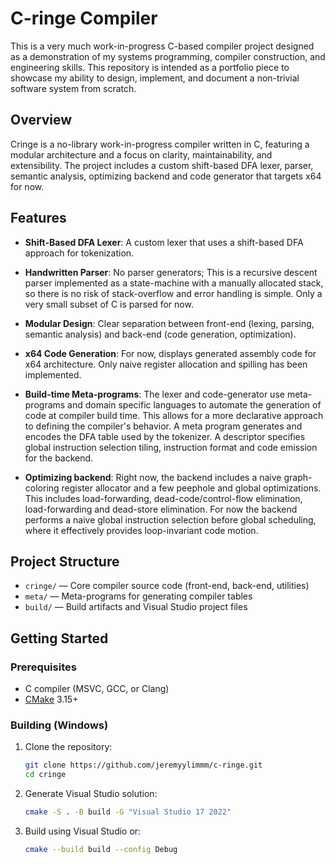 # C-ringe Compiler

This is a very much work-in-progress C-based compiler project designed as a demonstration of my systems programming, compiler construction, and engineering skills. This repository is intended as a portfolio piece to showcase my ability to design, implement, and document a non-trivial software system from scratch.

## Overview

Cringe is a no-library work-in-progress compiler written in C, featuring a modular architecture and a focus on clarity, maintainability, and extensibility. The project includes a custom shift-based DFA lexer, parser, semantic analysis, optimizing backend and code generator that targets x64 for now.

## Features

- **Shift-Based DFA Lexer**: A custom lexer that uses a shift-based DFA approach for tokenization.
- **Handwritten Parser**: No parser generators; This is a recursive descent parser implemented as a state-machine with a manually allocated stack, so there is no risk of stack-overflow and error handling is simple. Only a very small subset of C is parsed for now.
- **Modular Design**: Clear separation between front-end (lexing, parsing, semantic analysis) and back-end (code generation, optimization).
- **x64 Code Generation**: For now, displays generated assembly code for x64 architecture. Only naive register allocation and spilling has been implemented.

- **Build-time Meta-programs**: The lexer and code-generator use meta-programs and domain specific languages to automate the generation of code at compiler build time. This allows for a more declarative approach to defining the compiler's behavior. A meta program generates and encodes the DFA table used by the tokenizer. A descriptor specifies global instruction selection tiling, instruction format and code emission for the backend.

- **Optimizing backend**: Right now, the backend includes a naive graph-coloring register allocator and a few peephole and global optimizations. This includes load-forwarding, dead-code/control-flow elimination, load-forwarding and dead-store elimination. For now the backend performs a naive global instruction selection before global scheduling, where it effectively provides loop-invariant code motion.

## Project Structure

- `cringe/` — Core compiler source code (front-end, back-end, utilities)
- `meta/`   — Meta-programs for generating compiler tables
- `build/`  — Build artifacts and Visual Studio project files

## Getting Started

### Prerequisites
- C compiler (MSVC, GCC, or Clang)
- [CMake](https://cmake.org/) 3.15+

### Building (Windows)
1. Clone the repository:
   ```sh
   git clone https://github.com/jeremyylimmm/c-ringe.git
   cd cringe
   ```
2. Generate Visual Studio solution:
   ```sh
   cmake -S . -B build -G "Visual Studio 17 2022"
   ```
3. Build using Visual Studio or:
   ```sh
   cmake --build build --config Debug
   ```